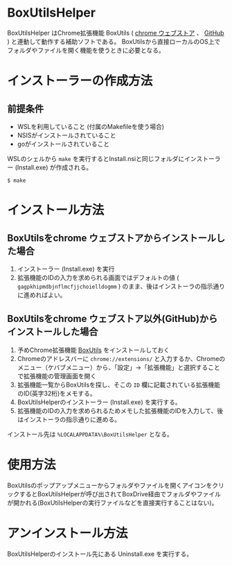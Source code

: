 # BoxUtilsHelper
BoxUtilsHelper はChrome拡張機能 BoxUtils ( [chrome ウェブストア](https://chrome.google.com/webstore/detail/boxutils/gagpkhipmdbjnflmcfjjchoielldogmm) 、 [GitHub](https://github.com/sattoke/BoxUtils) ) と連動して動作する補助ソフトである。
BoxUtilsから直接ローカルのOS上でフォルダやファイルを開く機能を使うときに必要となる。

# インストーラーの作成方法
## 前提条件
- WSLを利用していること (付属のMakefileを使う場合)
- NSISがインストールされていること
- goがインストールされていること

WSLのシェルから `make` を実行するとInstall.nsiと同じフォルダにインストーラー (Install.exe) が作成される。

```
$ make
```

# インストール方法
## BoxUtilsをchrome ウェブストアからインストールした場合
1. インストーラー (Install.exe) を実行
1. 拡張機能のIDの入力を求められる画面ではデフォルトの値 ( `gagpkhipmdbjnflmcfjjchoielldogmm` ) のまま、後はインストーラの指示通りに進めればよい。

## BoxUtilsをchrome ウェブストア以外(GitHub)からインストールした場合

1. 予めChrome拡張機能 [BoxUtils](https://github.com/sattoke/BoxUtils) をインストールしておく
1. Chromeのアドレスバーに `chrome://extensions/` と入力するか、Chromeのメニュー（ケバブメニュー）から、「設定」→「拡張機能」と選択することで拡張機能の管理画面を開く
1. 拡張機能一覧からBoxUtilsを探し、そこの `ID` 欄に記載されている拡張機能のID(英字32桁)をメモする。
1. BoxUtilsHelperのインストーラー (Install.exe) を実行する。
1. 拡張機能のIDの入力を求められるためメモした拡張機能のIDを入力して、後はインストーラの指示通りに進める。

インストール先は `%LOCALAPPDATA%\BoxUtilsHelper` となる。

# 使用方法
BoxUtilsのポップアップメニューからフォルダやファイルを開くアイコンをクリックするとBoxUtilsHelperが呼び出されてBoxDrive経由でフォルダやファイルが開かれる(BoxUtilsHelperの実行ファイルなどを直接実行することはない)。


# アンインストール方法
BoxUtilsHelperのインストール先にある Uninstall.exe を実行する。
